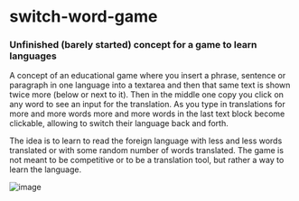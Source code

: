 # switch-word-game

### Unfinished (barely started) concept for a game to learn languages

A concept of an educational game where you insert a phrase, sentence or paragraph in one language into a textarea and then that same text is shown twice more (below or next to it). Then in the middle one copy you click on any word to see an input for the translation. As you type in translations for more and more words more and more words in the last text block become clickable, allowing to switch their language back and forth.

The idea is to learn to read the foreign language with less and less words translated or with some random number of words translated. The game is not meant to be competitive or to be a translation tool, but rather a way to learn the language.

![image](https://github.com/user-attachments/assets/00e9cc60-9ec2-4c63-a9dc-8a2cd505b381)
